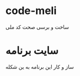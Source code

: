 # code-meli
ساخت و برسی صحت کد ملی

# سایت برنامه

ساز و کار این برنامه به ین شکله 
<br />
<img style="max-width:100%" src="">
<br />
